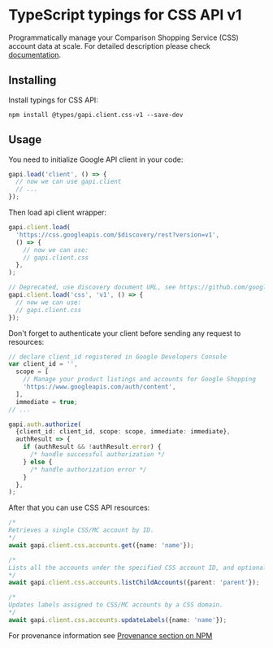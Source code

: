 # TypeScript typings for CSS API v1

Programmatically manage your Comparison Shopping Service (CSS) account data at scale.
For detailed description please check [documentation](https://developers.google.com/comparison-shopping-services/api/overview).

## Installing

Install typings for CSS API:

```
npm install @types/gapi.client.css-v1 --save-dev
```

## Usage

You need to initialize Google API client in your code:

```typescript
gapi.load('client', () => {
  // now we can use gapi.client
  // ...
});
```

Then load api client wrapper:

```typescript
gapi.client.load(
  'https://css.googleapis.com/$discovery/rest?version=v1',
  () => {
    // now we can use:
    // gapi.client.css
  },
);
```

```typescript
// Deprecated, use discovery document URL, see https://github.com/google/google-api-javascript-client/blob/master/docs/reference.md#----gapiclientloadname----version----callback--
gapi.client.load('css', 'v1', () => {
  // now we can use:
  // gapi.client.css
});
```

Don't forget to authenticate your client before sending any request to resources:

```typescript
// declare client_id registered in Google Developers Console
var client_id = '',
  scope = [
    // Manage your product listings and accounts for Google Shopping
    'https://www.googleapis.com/auth/content',
  ],
  immediate = true;
// ...

gapi.auth.authorize(
  {client_id: client_id, scope: scope, immediate: immediate},
  authResult => {
    if (authResult && !authResult.error) {
      /* handle successful authorization */
    } else {
      /* handle authorization error */
    }
  },
);
```

After that you can use CSS API resources: <!-- TODO: make this work for multiple namespaces -->

```typescript
/*
Retrieves a single CSS/MC account by ID.
*/
await gapi.client.css.accounts.get({name: 'name'});

/*
Lists all the accounts under the specified CSS account ID, and optionally filters by label ID and account name.
*/
await gapi.client.css.accounts.listChildAccounts({parent: 'parent'});

/*
Updates labels assigned to CSS/MC accounts by a CSS domain.
*/
await gapi.client.css.accounts.updateLabels({name: 'name'});
```

For provenance information see [Provenance section on NPM](https://www.npmjs.com/package/@maxim_mazurok/gapi.client.css-v1#Provenance:~:text=none-,Provenance,-Built%20and%20signed)
